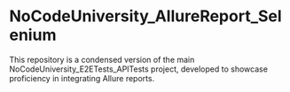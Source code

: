 # NoCodeUniversity_AllureReport_Selenium
This repository is a condensed version of the main NoCodeUniversity_E2ETests_APITests project, developed to showcase proficiency in integrating Allure reports.
